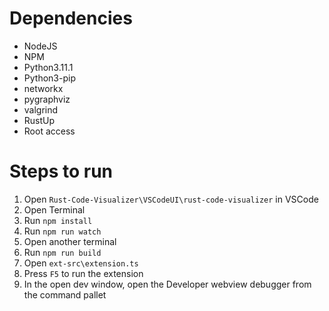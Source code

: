 # Dependencies
- NodeJS
- NPM
- Python3.11.1
- Python3-pip
- networkx
- pygraphviz
- valgrind
- RustUp
- Root access

# Steps to run

1. Open `Rust-Code-Visualizer\VSCodeUI\rust-code-visualizer` in VSCode
2. Open Terminal
3. Run `npm install`
4. Run `npm run watch`
5. Open another terminal 
6. Run `npm run build`
7. Open `ext-src\extension.ts`
8. Press `F5` to run the extension
9. In the open dev window, open the Developer webview debugger from the command pallet
